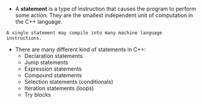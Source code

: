 - A **statement** is a type of instruction that causes the program to perform some action. They are the smallest independent unit of computation in the C++ language.

```ad-note
A single statement may compile into many machine language instructions.
```

- There are many different kind of statements in C++:
	- Declaration statements
	- Jump statements
	- Expression statements
	- Compound statements
	- Selection statements (conditionals)
	- Iteration statements (loops)
	- Try blocks